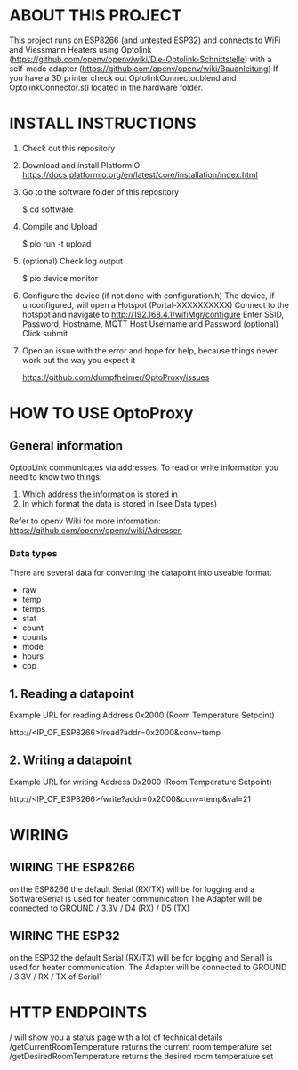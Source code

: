 # ABOUT THIS PROJECT

This project runs on ESP8266 (and untested ESP32) and connects to WiFi and Viessmann Heaters using Optolink (https://github.com/openv/openv/wiki/Die-Optolink-Schnittstelle) with a self-made adapter (https://github.com/openv/openv/wiki/Bauanleitung)
If you have a 3D printer check out OptolinkConnector.blend and OptolinkConnector.stl located in the hardware folder.

# INSTALL INSTRUCTIONS

1. Check out this repository
2. Download and install PlatformIO
   https://docs.platformio.org/en/latest/core/installation/index.html
3. Go to the software folder of this repository

   $ cd software

4. Compile and Upload

   $ pio run -t upload

5. (optional) Check log output

   $ pio device monitor

6. Configure the device (if not done with configuration.h)
   The device, if unconfigured, will open a Hotspot (Portal-XXXXXXXXXX)
   Connect to the hotspot and navigate to http://192.168.4.1/wifiMgr/configure
   Enter SSID, Password, Hostname, MQTT Host Username and Password (optional)
   Click submit

7. Open an issue with the error and hope for help, because things never work out the way you expect it

   https://github.com/dumpfheimer/OptoProxy/issues

# HOW TO USE OptoProxy
## General information
OptopLink communicates via addresses. To read or write information you need to know two things:
1. Which address the information is stored in
2. In which format the data is stored in (see Data types)

Refer to openv Wiki for more information: https://github.com/openv/openv/wiki/Adressen

### Data types

There are several data for converting the datapoint into useable format:

- raw
- temp
- temps
- stat
- count
- counts
- mode
- hours
- cop

## 1. Reading a datapoint

Example URL for reading Address 0x2000 (Room Temperature Setpoint)

http://<IP_OF_ESP8266>/read?addr=0x2000&conv=temp

## 2. Writing a datapoint

Example URL for writing Address 0x2000 (Room Temperature Setpoint)

http://<IP_OF_ESP8266>/write?addr=0x2000&conv=temp&val=21

# WIRING

## WIRING THE ESP8266
on the ESP8266 the default Serial (RX/TX) will be for logging and a SoftwareSerial is used for heater communication
The Adapter will be connected to GROUND / 3.3V / D4 (RX) / D5 (TX)

## WIRING THE ESP32
on the ESP32 the default Serial (RX/TX) will be for logging and Serial1 is used for heater communication.
The Adapter will be connected to GROUND / 3.3V / RX / TX of Serial1


# HTTP ENDPOINTS
/ will show you a status page with a lot of technical details
/getCurrentRoomTemperature returns the current room temperature set
/getDesiredRoomTemperature returns the desired room temperature set
